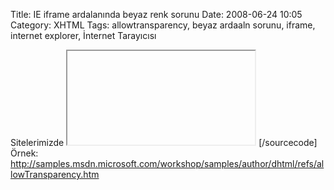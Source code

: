 Title: IE iframe ardalanında beyaz renk sorunu
Date: 2008-06-24 10:05
Category: XHTML
Tags: allowtransparency, beyaz ardaaln sorunu, iframe, internet explorer, İnternet Tarayıcısı

Sitelerimizde <iframe> kullandığımızda Internet Explorer bu <iframe>
ardalanını beyaz bir blok şeklinde görüntüleyecektir. Bu Ardalanı beyaz
olan sitelerde sorun değil ama ardalanında resim veya farklı renk olan
sitelerde sorun çıkarıyor. Bu durumu engellemek için <iframe> koduna
çok basit bir özellik eklemesi yeterli oluyor. [sourcecode
language="html"] <iframe allowtransparency="true"></iframe>
[/sourcecode] Örnek:
http://samples.msdn.microsoft.com/workshop/samples/author/dhtml/refs/allowTransparency.htm
